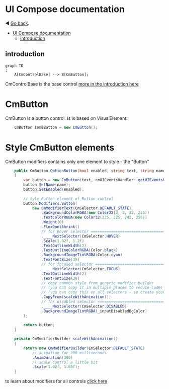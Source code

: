 ﻿# UI Compose documentation

:arrow_backward: [Go back](../visual_controls.md).

<!-- TOC -->
* [UI Compose documentation](#ui-compose-documentation)
  * [introduction](#introduction)
<!-- TOC -->

## introduction

```mermaid
graph TD
;
    A[CmControlBase] --> B[CmButton];
```

CmControlBase is the base control [more in the introduction here](../visual_controls.md)

# CmButton

CmButton is a button control. Is is based on VisualElement. 

```csharp
	CmButton someButton = new CmButton();
```

# Style CmButton elements

CmButton modifiers contains only one element to style - the "Button"

```csharp
    public CmButton OptionButton(bool enabled, string text, string name)
    {
        var button = new CmButton(text, cmUIEventsHandler: getUIEventsHandler());
        button.SetName(name);
        button.SetEnabled(enabled);
        
        // tyle Button element of Button control
        button.Modifiers.Button(
            new CmModifierText(CmSelector.DEFAULT_STATE)
                .BackgroundColorRGBA(new Color32(3, 3, 32, 255))
                .TextColorRGBA(new Color32(225, 225, 242, 255))
                .Weight(0)
                .FlexDontShrink()
                // for hover selector ==========================================================
                .____NextSelector(CmSelector.HOVER)
                .Scale(1.02f, 1.2f)
                .TextOutlineWidth(2)
                .TextOutlineColorRGBA(Color.black)
                .BackgroundImageTintRGBA(Color.cyan)
                .TextFontSize(39)
                // for focused selector ==========================================================
                .____NextSelector(CmSelector.FOCUS)
                .TextOutlineWidth(2)
                .TextFontSize(39)
                // copy common style from generic modifier builder 
                // (you can copy it in multiple places to reduce code)
                // (you can copy this on all selectors - so create your own fucntion with common modifiers and copy)
                .CopyFrom(scaleWithAnimation())
                // for disabled selector ==========================================================
                .____NextSelector(CmSelector.DISABLED)
                .BackgroundImageTintRGBA(_inputDisabledBgColor)
        );
        
        return button;
    }

    private CmModifierBuilder scaleWithAnimation()
    {
        return new CmModifierBuilder(CmSelector.DEFAULT_STATE)
            // animation for 300 milliseconds
            .AnimDuration(300)
            // scale control a little bit
            .Scale(1.02f, 1.05f);
    }
```

to learn about modifiers for all controls [click here](../modifiers.md)